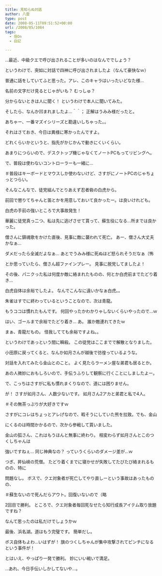 ```yaml
---
title: 見知らぬ対話
author: 八雲
type: post
date: 2008-05-11T09:51:52+00:00
url: /2008/05/1084
tags:
  - 信On
  - 日記

---
```

…最近、中級クエで呼び出されることが多いのはなんででしょう？
  
というわけで、突如に対話で四神に呼び出されましたよ（なんて豪快なｗ）

普通に話をしていてふと思った。アレ、このキャラはいったいどなた様…
  
名前の文字だけ見るとじゃがいも？ むっしゅ？
  
分からないときは人に聞く！ というわけで本人に聞いてみた。
  
そしたら、なんか凹まれましたよ…＾＾； 正解はうみみ様だったと。
  
あちゃー、一番マズイシリーズと勘違いしちゃった。。

それはさておき、今日は異様に寒かったんですよ。
  
どれくらいかというと、指先がかじかんで動きにくいくらい。
  
あまりにつらいので、デスクトップ機じゃなくてノートPCもってリビングへ。
  
で、普段は使わないコントローラーも一緒に…
  
＃普段はキーボードとマウスしか使わないけど、さすがにノートPCのじゃちょっとつらい。

そんなこんなで、徒党組んでとりあえず忍者砦の白虎から。
  
前回で懲りてちゃんと笛とかを用意しておいて良かったー。は良いけれども。
  
白虎の手前の強いところで大事故発生！
  
華麗に徒党真っ二つ、私は先に逃げさせて貰って、蘇生役になる…所までは良かった。
  
僧さんに鎮魂歌をかけた直後、見事に敵に襲われて死亡。 あー、僧さん大丈夫かなぁ…
  
ダメだったら全滅だよなぁ… あとでうみみ様に死ぬほど怒られそうだなぁ（怖
  
とか思っていたら、僧さん超ファインプレー。 見事に脱党してましたよ！
  
その後、パニクった私は何度か敵に絡まれたものの、何とか白虎前までたどり着き…
  
白虎自体は余裕でしたよ。 なんでこんなに遠いかなぁ白虎。。

朱雀はすでに終わっているということなので、次は青龍。
  
もうココは慣れたもんです。 何回やったかわかりゃしないくらいやったので…ｗ
  
はい、ゴールまで余裕でたどり着き… あ。 誰か敵連れてきたｗ
  
まぁ、青龍だもの。 怪我してても余裕ですよね。。
  
というわけであっという間に瞬殺。 この徒党はここまでで解散となりました。

小田原に戻ってくると、なんか如月さんが越後で彷徨っているような。
  
対話を入れてみたら金山とのこと。 よく見たらラーメン屋な弟君も居るとか。
  
あの人微妙におもしろいので、手伝うふりして観察に行くことにしましたよー。

で、こっちはさすがに私も慣れまくりなので、道には困りません。
  
が！ さすが如月さん、人数少ないです。 如月さん2アカと弟君と私で4人。
  
＃その無茶っぷりが大好きですｗ
  
さすがにコレはちょっとアレげなので、暇そうにしていた熊を拉致。でも、金山
  
にくるのは時間かかるので、次から参戦して貰いました。

金山の狐さん、これはもうほんと無事に終わり。 相変わらず如月さんとこのつくしちゃんは
  
強いですねぇ… 同じ神典なの？ っていうくらいのダメージ差が…ｗ

つぎ、昇仙峡の荒僧。 たどり着くまでに寝かせが失敗してたびたび絡まれるものの、特に
  
問題なし。 ボスで、クエ対象者が死亡してやり直しーという事故はあったものの、
  
＃蘇生ないので死んだらアウト。回復いないので（略
  
2回目で勝利。 ところで、クエ対象者毎回死なせたら知行成長アイテム取り放題ですね？
  
なんて思ったのは私だけでしょうかｗ

最後、浜名湖。道はもう完璧です。 簡単だし。
  
ボス自体もよわ…いはずが！ 旗のつくしちゃんが集中攻撃されてピンチになるという事件が！
  
とはいえ、やっぱり一発で勝利。 妙にいい戦いで満足。

…あれ、今日手伝いしかしてないや…。
